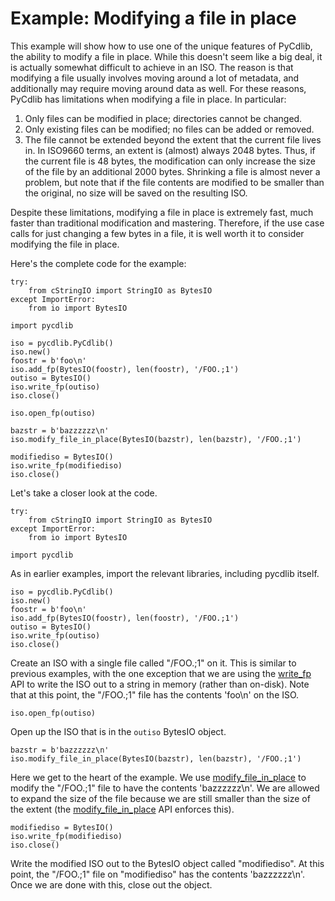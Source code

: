 # Example: Modifying a file in place

This example will show how to use one of the unique features of PyCdlib, the ability to modify a file in place.  While this doesn't seem like a big deal, it is actually somewhat difficult to achieve in an ISO.  The reason is that modifying a file usually involves moving around a lot of metadata, and additionally may require moving around data as well.  For these reasons, PyCdlib has limitations when modifying a file in place.  In particular:

1.  Only files can be modified in place; directories cannot be changed.
1.  Only existing files can be modified; no files can be added or removed.
1.  The file cannot be extended beyond the extent that the current file lives in.  In ISO9660 terms, an extent is (almost) always 2048 bytes.  Thus, if the current file is 48 bytes, the modification can only increase the size of the file by an additional 2000 bytes.  Shrinking a file is almost never a problem, but note that if the file contents are modified to be smaller than the original, no size will be saved on the resulting ISO.

Despite these limitations, modifying a file in place is extremely fast, much faster than traditional modification and mastering.  Therefore, if the use case calls for just changing a few bytes in a file, it is well worth it to consider modifying the file in place.

Here's the complete code for the example:

```
try:
    from cStringIO import StringIO as BytesIO
except ImportError:
    from io import BytesIO

import pycdlib

iso = pycdlib.PyCdlib()
iso.new()
foostr = b'foo\n'
iso.add_fp(BytesIO(foostr), len(foostr), '/FOO.;1')
outiso = BytesIO()
iso.write_fp(outiso)
iso.close()

iso.open_fp(outiso)

bazstr = b'bazzzzzz\n'
iso.modify_file_in_place(BytesIO(bazstr), len(bazstr), '/FOO.;1')

modifiediso = BytesIO()
iso.write_fp(modifiediso)
iso.close()
```

Let's take a closer look at the code.

```
try:
    from cStringIO import StringIO as BytesIO
except ImportError:
    from io import BytesIO

import pycdlib
```

As in earlier examples, import the relevant libraries, including pycdlib itself.

```
iso = pycdlib.PyCdlib()
iso.new()
foostr = b'foo\n'
iso.add_fp(BytesIO(foostr), len(foostr), '/FOO.;1')
outiso = BytesIO()
iso.write_fp(outiso)
iso.close()
```

Create an ISO with a single file called "/FOO.;1" on it.  This is similar to previous examples, with the one exception that we are using the [write_fp](pycdlib-api.html#PyCdlib-write_fp) API to write the ISO out to a string in memory (rather than on-disk).  Note that at this point, the "/FOO.;1" file has the contents 'foo\n' on the ISO.

```
iso.open_fp(outiso)
```

Open up the ISO that is in the `outiso` BytesIO object.

```
bazstr = b'bazzzzzz\n'
iso.modify_file_in_place(BytesIO(bazstr), len(bazstr), '/FOO.;1')
```

Here we get to the heart of the example.  We use [modify_file_in_place](pycdlib-api.html#PyCdlib-modify_file_in_place) to modify the "/FOO.;1" file to have the contents 'bazzzzzz\n'.  We are allowed to expand the size of the file because we are still smaller than the size of the extent (the [modify_file_in_place](pycdlib-api.html#PyCdlib-modify_file_in_place) API enforces this).

```
modifiediso = BytesIO()
iso.write_fp(modifiediso)
iso.close()
```

Write the modified ISO out to the BytesIO object called "modifiediso".  At this point, the "/FOO.;1" file on "modifiediso" has the contents 'bazzzzzz\n'.  Once we are done with this, close out the object.
